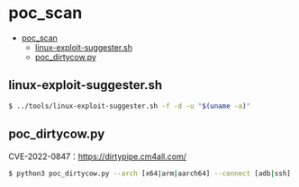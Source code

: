# poc_scan

- [poc_scan](#poc_scan)
  - [linux-exploit-suggester.sh](#linux-exploit-suggestersh)
  - [poc_dirtycow.py](#poc_dirtycowpy)

## linux-exploit-suggester.sh

```sh
$ ../tools/linux-exploit-suggester.sh -f -d -u "$(uname -a)"
```

## poc_dirtycow.py

CVE-2022-0847：https://dirtypipe.cm4all.com/

```sh
$ python3 poc_dirtycow.py --arch [x64|arm|aarch64] --connect [adb|ssh] --device ip:port
```
